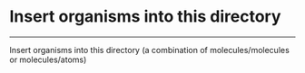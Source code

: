 # Insert organisms into this directory

---

Insert organisms into this directory (a combination of molecules/molecules or molecules/atoms)
